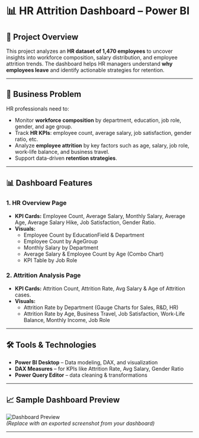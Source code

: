 # 📊 HR Attrition Dashboard – Power BI  

## 📌 Project Overview  
This project analyzes an **HR dataset of 1,470 employees** to uncover insights into workforce composition, salary distribution, and employee attrition trends. The dashboard helps HR managers understand **why employees leave** and identify actionable strategies for retention.  

---

## 🎯 Business Problem  
HR professionals need to:  
- Monitor **workforce composition** by department, education, job role, gender, and age group.  
- Track **HR KPIs**: employee count, average salary, job satisfaction, gender ratio, etc.  
- Analyze **employee attrition** by key factors such as age, salary, job role, work-life balance, and business travel.  
- Support data-driven **retention strategies**.  

---

## 📊 Dashboard Features  

### **1. HR Overview Page**  
- **KPI Cards:** Employee Count, Average Salary, Monthly Salary, Average Age, Average Salary Hike, Job Satisfaction, Gender Ratio.  
- **Visuals:**  
  - Employee Count by EducationField & Department  
  - Employee Count by AgeGroup  
  - Monthly Salary by Department  
  - Average Salary & Employee Count by Age (Combo Chart)  
  - KPI Table by Job Role  

### **2. Attrition Analysis Page**  
- **KPI Cards:** Attrition Count, Attrition Rate, Avg Salary & Age of Attrition cases.  
- **Visuals:**  
  - Attrition Rate by Department (Gauge Charts for Sales, R&D, HR)  
  - Attrition Rate by Age, Business Travel, Job Satisfaction, Work-Life Balance, Monthly Income, Job Role  

---

## 🛠️ Tools & Technologies  
- **Power BI Desktop** – Data modeling, DAX, and visualization  
- **DAX Measures** – for KPIs like Attrition Rate, Avg Salary, Gender Ratio  
- **Power Query Editor** – data cleaning & transformations  

---

## 📈 Sample Dashboard Preview  
![Dashboard Preview](./images/dashboard_preview.png)  
*(Replace with an exported screenshot from your dashboard)*  

---

